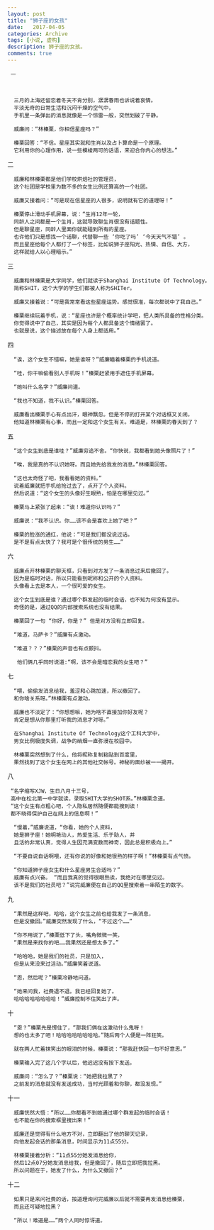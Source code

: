 ```yaml
---
layout: post
title: "狮子座的女孩"
date:   2017-04-05
categories: Archive
tags: [小说, 虚构]
description: 狮子座的女孩。
comments: true
---
```


     一



      三月的上海还留恋着冬天不肯分别，潺潺春雨也诉说着哀情。
      平淡无奇的日常生活和沉闷干燥的空气中，
      手机里一条弹出的消息就像是一个惊雷一般，突然划破了平静。     

      威廉问：“林榛栗，你相信星座吗？”

      榛栗回答：“不信。星座其实就和生肖以及占卜算命是一个原理。
      它利用你的心理作用，说一些模棱两可的话语，来迎合你内心的想法。”



二



      威廉和林榛栗都是他们学校烘焙社的管理员，
      这个社团是学校里为数不多的女生比例还算高的一个社团。

      威廉又接着问：“可是现在信星座的人很多，说明就有它的道理呀！”

      榛栗停止滑动手机屏幕，说：“生肖12年一轮，
      同龄人之间都是一个生肖，这就导致聊生肖很没有话题性。
      但是聊星座，同龄人里面你就能碰到所有的星座。
      也许他们只是想找一个话聊，代替聊一些 ‘你吃了吗’ ‘今天天气不错’ 。
      而且星座给每个人都打了一个标签，比如说狮子座阳光、热情、自信、大方，
      这样就给人以心理暗示。”



三



      威廉和林榛栗是大学同学，他们就读于Shanghai Institute Of Technology。
      简称SHIT，这个大学的学生们都被人称为SHITer。

      威廉又接着说：“可是我常常看这些星座运势。感觉很准，每次都说中了我自己。”

      榛栗继续玩着手机，说：“星座也许是个概率统计学吧，把人类所具备的性格分类。
      你觉得说中了自己，其实是因为每个人都具备这个情绪罢了。
      也就是说，这个描述放在每个人身上都适用。”



四



      “诶，这个女生不错嘛，她是谁呀？”威廉瞄着榛栗的手机说道。

      “哇，你干嘛偷看别人手机呀！”榛栗赶紧用手遮住手机屏幕。

      “她叫什么名字？”威廉问道。

      “我也不知道，我不认识。”榛栗回答。

      威廉看出榛栗手心有点出汗，眼神飘忽。但是不停的打开某个对话框又关闭。
      他知道林榛栗有心事，而且一定和这个女生有关。难道是，林榛栗的春天到了？



五



      “这个女生到底是谁哇？”威廉穷追不舍。“你快说，我都看到她头像照片了！”

      “唉，我是真的不认识她呀。而且她先给我发的消息。”林榛栗回答。

      “这也太奇怪了吧，我看看她的资料。”
      说着威廉就把手机给抢过去了，点开了个人资料。
      然后说道：“这个女生的头像好生眼熟，怕是在哪里见过。”

      榛栗马上紧张了起来：“诶！难道你认识吗？”

      威廉说：“我不认识。你……该不会是喜欢上她了吧？”

      榛栗的脸涨的通红，他说：“可是我们都没说过话。
      是不是有点太快了？我可是个很传统的男生……”



六



      威廉点开林榛栗的聊天框，只看到对方发了一条消息过来后撤回了。
      因为是临时对话，所以只能看到昵称和公开的个人资料。
      头像看上去是本人，一个很可爱的女生。

      这个女生到底是谁？通过哪个群发起的临时会话，也不知为何没有显示。
      奇怪的是，通过QQ的内部搜索系统也没有结果。

      榛栗回了一句 “你好，你是？” 但是对方没有立即回复。

      “难道，马萨卡？”威廉有点激动。

      “难道？？？”榛栗的声音也有点颤抖。

       他们俩几乎同时说道:“啊，该不会是暗恋我的女生吧？”



七



      “喂，偷偷发消息给我，羞涩和心跳加速，所以撤回了。
      和你啥关系呀。”林榛栗有点激动。

      威廉也不淡定了：“你想想嘛，她为啥不直接加你好友呢？
      肯定是想从你那里打听我的消息才对呀。”

      在Shanghai Institute Of Technology这个工科大学中，
      男女比例极度失调，战争的硝烟一直弥漫在校园中。

      林榛栗突然想到了什么，他将昵称复制粘贴到百度里，
      果然找到了这个女生在网上的其他社交帐号。神秘的面纱被一一揭开。



八



     “名字缩写XJW，生日八月十三号，
     高中在松北第一中学就读，录取SHIT大学的SHOT系。”林榛栗念道。
     “这个女生有点粗心吧，个人隐私居然随便都能搜到诶！
     都不晓得保护自己在网上的信息啊！”

      “慢着，”威廉说道，“你看，她的个人资料，
      她是狮子座！她明艳动人，热爱生活、乐于助人，并
      且活的非常认真，觉得人生因充满变数而神奇，因此总是积极向上。”

      “不要自说自话啊喂，还有你说的好像和她很熟的样子啊！”林榛栗有点气愤。

      “你知道狮子座女生和什么星座男生合适吗？”
      威廉有点兴奋。 “而且我真的觉得很眼熟诶，我绝对在哪里见过。
      该不是我们的社员吧？”说完威廉便在自己的QQ里搜索着一串陌生的数字。



九



      “果然是这样吧，哈哈，这个女生之前也给我发了一条消息，
      但是没撤回。”威廉突然发现了什么，“不过这个……”

      “你不用说了，”榛栗低下了头，嘴角微微一笑，
      “果然是来找你的吧……我果然还是想太多了。”

      “哈哈哈，她是我们的社员，只是加入，
      但是从来没来过活动。”威廉笑着说道。

      “恩，然后呢？”榛栗冷静地问道。

      “她来问我，社费退不退。我已经回复她了。
      哈哈哈哈哈哈哈哈！”威廉控制不住笑出了声。



十



      “恩？”榛栗先是愣住了，“那我们俩在这激动什么鬼呀！
      想的也太多了吧！哈哈哈哈哈哈哈哈。”随后两个人便是一阵狂笑。

      就在两人忙着抹笑出的眼泪的时候，榛栗说：“那我赶快回一句不好意思。”

      榛栗输入完了这几个字以后，他迟迟没有按下发送。

      威廉问：“怎么了？”榛栗说：“她把我拉黑了？
      之前发的消息就没有发送成功，当时光顾着和你聊，都没发现。”



十一



      威廉恍然大悟：“所以……你都看不到她通过哪个群发起的临时会话！
      也不能在你的搜索框里搜出来！”

      威廉还是觉得有什么地方不对，立即翻出了他的聊天记录，
      向他发起会话的那条消息，时间显示为11点55分。

      林榛栗接着分析：“11点55分她发消息给你，
      然后12点07分她发消息给我，但是撤回了，随后立即把我拉黑。
      所以问题在于，她发了什么，为什么又撤回？”



十二



      如果只是来问社费的话，按道理询问完威廉以后就不需要再发消息给榛栗，
      而且还可疑地拉黑？

      “所以！难道是……”两个人同时惊讶道。

